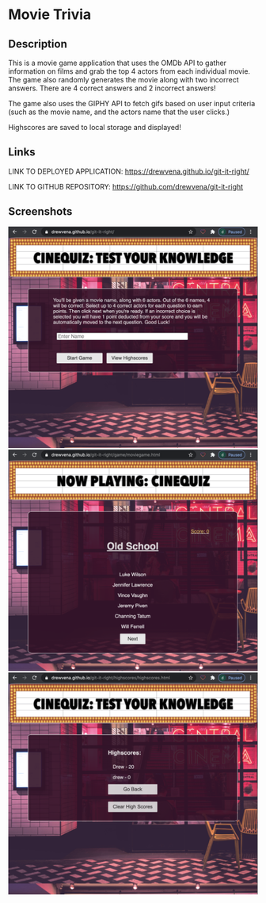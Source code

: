 # Movie Trivia

## Description

This is a movie game application that uses the OMDb API to gather information on films and grab the top 4 actors from each individual movie. The game also randomly generates the movie along with two incorrect answers. There are 4 correct answers and 2 incorrect answers! 

The game also uses the GIPHY API to fetch gifs based on user input criteria (such as the movie name, and the actors name that the user clicks.) 

Highscores are saved to local storage and displayed!

## Links

LINK TO DEPLOYED APPLICATION:
https://drewvena.github.io/git-it-right/

LINK TO GITHUB REPOSITORY: https://github.com/drewvena/git-it-right

## Screenshots

![Screenshot](./images/index.png)
![Screenshot](./images/game.png)
![Screenshot](./images/highscores.png)
